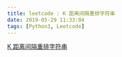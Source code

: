 ```yaml
---
title: leetcode : K 距离间隔重排字符串
date: 2019-05-29 11:33:04
tags: [Python3, Leetcode]
---
```


[K 距离间隔重排字符串](https://leetcode-cn.com/problems/rearrange-string-k-distance-apart/)

